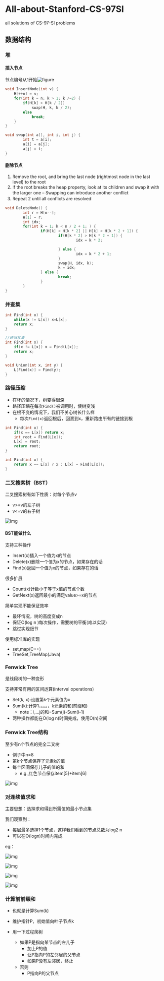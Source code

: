 # All-about-Stanford-CS-97SI

 all solutions of CS-97-SI problems

## 数据结构

### 堆

#### 插入节点

节点编号从1开始![figure](https://github.com/Qasak/all-about-stanford-cs-97si/blob/master/data_structure/heap1.png)

```c++
void InsertNode(int v) {
    H[++n] = v;
    for(int k = n; k > 1; k /=2) {
        if(H[k] > H[k / 2])
            swap(H, k, k / 2);
        else
            break;
    }
}

void swap(int a[], int i, int j) {
        int t = a[i];
        a[i] = a[j];
        a[j] = t;
}
```

#### 删除节点

1. Remove the root, and bring the last node (rightmost node in the last level) to the root 
2. If the root breaks the heap property, look at its children and swap it with the larger one – Swapping can introduce another conﬂict 
3. Repeat 2 until all conﬂicts are resolved

```c++
void DeleteNode() {
        int r = H[n--];
        H[1] = r;
        int idx;
        for(int k = 1; k < n / 2 + 1; ) {
                if(H[k] < H[k * 2] || H[k] < H[k * 2 + 1]) {
                        if(H[k * 2] > H[k * 2 + 1]) {
                                idx = k * 2;

                        } else {
                                idx = k * 2 + 1;
                        }
                        swap(H, idx, k);
                        k = idx;
                } else {
                        break;
                }
        }
}
```



### 并查集

```c++
int Find(int x) {
    while(x != L[x]) x=L[x];
    return x;
}

//递归写法
int Find(int x) {
    if(x != L[x]) x = Find(L[x]);
    return x;
}

void Union(int x, int y) {
    L[Find(x)] = Find(y);
}
```

### 路径压缩

+ 在坏的情况下，树变得很深
+ 路径压缩在每次`Find()`被调用时，使树变浅
+ 在根不变的情况下，我们不关心树长什么样
  + 每次`Find(x)`返回根后，回溯到x，重新路由所有的链接到根

```c++
int Find(int x) {
    if(x == L[x]) return x;
    int root = Find(L[x]);
    L[x] = root;
    return root;
}

int Find(int x) {
    return x == L[x] ? x : L[x] = Find(L[x]);
}
```



### 二叉搜索树（BST）

二叉搜索树有如下性质：对每个节点v

+ v>=v的左子树
+ v<=v的右子树

![img](https://github.com/Qasak/all-about-stanford-cs-97si/blob/master/data_structure/BST1.png)

#### BST能做什么

支持三种操作

+ Insert(x)插入一个值为x的节点
+ Delete(x)删除一个值为x的节点，如果存在的话
+ Find(x)返回一个值为x的节点，如果存在的话

很多扩展

+ Count(x)计数小于等于x值的节点个数
+ GetNext(x)返回最小的满足value>=x的节点

简单实现不能保证效率

+ 最坏情况，树的高度变成n
+ 保证O(log n )每次操作，需要树的平衡(难以实现)
+ 跳过实现细节

使用标准库的实现

+ set,map(C++)
+ TreeSet,TreeMap(Java)

### Fenwick Tree

是线段树的一种变形

支持非常有用的区间运算(interval operations)

+ Set(k, x):设置第k个元素值为x
+ Sum(k):计算1，。。。，k元素的和(前缀和)
  + note：i,...j的和=Sum(j)-Sum(i-1)
+ 两种操作都能在O(log n)时间完成，使用O(n)空间

### Fenwick Tree结构

至少有n个节点的完全二叉树

+ 例子中n=8
+ 第k个节点保存了元素k的值
+ 每个区间保存儿子的值的和
  + e.g.,红色节点保存item[5]+item[6]

![img](https://github.com/Qasak/all-about-stanford-cs-97si/blob/master/data_structure/FenwickTree1.png)

### 对连续值求和

主要思想：选择求和得到所需值的最小节点集

我们观察到：

+ 每层最多选择1个节点，这样我们看到的节点总数为log2 n
+ 可以在O(logn)时间内完成

eg：

![img](https://github.com/Qasak/all-about-stanford-cs-97si/blob/master/data_structure/FenwickTree2.png)

![img](https://github.com/Qasak/all-about-stanford-cs-97si/blob/master/data_structure/FenwickTree3.png)

![img](https://github.com/Qasak/all-about-stanford-cs-97si/blob/master/data_structure/FenwickTree4.png)

![img](https://github.com/Qasak/all-about-stanford-cs-97si/blob/master/data_structure/FenwickTree5.png)



### 计算前前缀和

+ 也就是计算Sum(k)

+ 维护指针P，初始值向叶子节点k
+ 用一下过程爬树
  + 如果P是指向某节点的左儿子
    + 加上P的值
    + 让P指向P的左邻居的父节点
    + 如果P没有左邻居，终止
  + 否则
    + P指向P的父节点

















